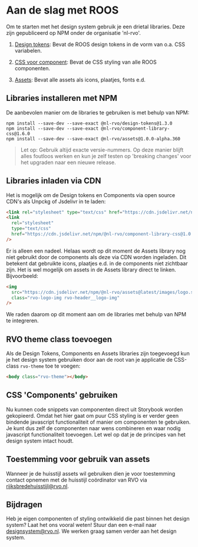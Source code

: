 # Aan de slag met ROOS

Om te starten met het design system gebruik je een drietal libraries.
Deze zijn gepubliceerd op NPM onder de organisatie 'nl-rvo'.

1. [Design tokens](https://www.npmjs.com/package/@nl-rvo/design-tokens):
   Bevat de ROOS design tokens in de vorm van o.a. CSS variabelen.

2. [CSS voor component](https://www.npmjs.com/package/@nl-rvo/component-library-css):
   Bevat de CSS styling van alle ROOS componenten.

3. [Assets](https://www.npmjs.com/package/@nl-rvo/assets):
   Bevat alle assets als icons, plaatjes, fonts e.d.

## Libraries installeren met NPM

De aanbevolen manier om de libraries te gebruiken is met behulp van NPM:

```shell
npm install --save-dev --save-exact @nl-rvo/design-tokens@1.3.0
npm install --save-dev --save-exact @nl-rvo/component-library-css@1.6.0
npm install --save-dev --save-exact @nl-rvo/assets@1.0.0-alpha.360
```

> Let op: Gebruik altijd exacte versie-nummers. Op deze manier blijft alles foutloos werken en kun je zelf testen op 'breaking changes' voor het upgraden naar een nieuwe release.

## Libraries inladen via CDN

Het is mogelijk om de Design tokens en Components via open source CDN's als Unpckg of Jsdelivr in te laden:

```html
<link rel="stylesheet" type="text/css" href="https://cdn.jsdelivr.net/npm/@nl-rvo/design-tokens@1.0.0-alpha.89" />
<link
  rel="stylesheet"
  type="text/css"
  href="https://cdn.jsdelivr.net/npm/@nl-rvo/component-library-css@1.0.0-alpha.145"
/>
```

Er is alleen een nadeel. Helaas wordt op dit moment de Assets library nog niet gebruikt door de components als deze via CDN worden ingeladen. Dit betekent dat gebruikte icons, plaatjes e.d. in de components niet zichtbaar zijn.
Het is wel mogelijk om assets in de Assets library direct te linken. Bijvoorbeeld:

```html
<img
  src="https://cdn.jsdelivr.net/npm/@nl-rvo/assets@latest/images/logo.svg"
  class="rvo-logo-img rvo-header__logo-img"
/>
```

We raden daarom op dit moment aan om de libraries met behulp van NPM te integreren.

## RVO theme class toevoegen

Als de Design Tokens, Components en Assets libraries zijn toegevoegd kun je het design system gebruiken door aan de root van je applicatie de CSS-class `rvo-theme` toe te voegen:

```html
<body class="rvo-theme"></body>
```

## CSS 'Components' gebruiken

Nu kunnen code snippets van componenten direct uit Storybook worden gekopieerd. Omdat het hier gaat om puur CSS styling is er verder geen bindende javascript functionaliteit of manier om componenten te gebruiken. Je kunt dus zelf de componenten naar wens combineren en waar nodig javascript functionaliteit toevoegen. Let wel op dat je de principes van het design system intact houdt.

## Toestemming voor gebruik van assets

Wanneer je de huisstijl assets wil gebruiken dien je voor toestemming contact opnemen met de huisstijl coördinator van RVO via [rijksbredehuisstijl@rvo.nl](mailto:rijksbredehuisstijl@rvo.nl).

## Bijdragen

Heb je eigen componenten of styling ontwikkeld die past binnen het design system? Laat het ons vooral weten!
Stuur dan een e-mail naar [designsystem@rvo.nl](mailto:designsystem@rvo.nl).
We werken graag samen verder aan het design system.
